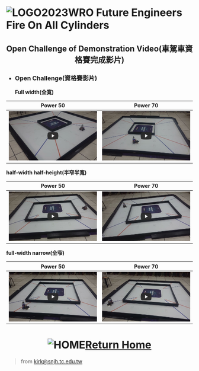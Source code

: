 ![LOGO](../other/img/logo.png)2023WRO Future Engineers Fire On All Cylinders  
=====
## <div align="center">Open Challenge of Demonstration Video(車駕車資格賽完成影片)</div> 
- ### Open Challenge(資格賽影片)
  __Full width(全寛)__

|Power 50 |Power 70|
|:----:|:----:|
|[![Open Challenge power 50 Full width On-All-Cylinders](./img/Open_Challenge_power_50_Full_width.jpg)](https://youtu.be/OUg0x4Qdc0c "Open_Challenge_power_50_Full_width")|[![Open Challenge power 70 Full width On-All-Cylinders](./img/Open_Challenge_power_70_Full_width.jpg)](https://youtu.be/MA1k2P87LdE "Open Challenge power 70 Full width On-All-Cylinders")|

__half-width half-height(半窄半寬)__
  
|Power 50 |Power 70|
|:----:|:----:|
|[![Open Challenge power 50 half-width half-height width On-All-Cylinders](./img/Open_Challenge_power_50_half-width%20half-height.jpg)](https://youtu.be/7HdWxfWPfWc "Open Challenge power 50 half-width half-height width On-All-Cylinders")|[![Open Challenge power 70 half-width half-height width On-All-Cylinders](./img/Open_Challenge_power_70_half-width%20half-height.jpg)](https://youtu.be/pcTpH8QgJFU "Open Challenge power 70 half-width half-height width On-All-Cylinders")|

__full-width narrow(全窄)__
  
|Power 50 |Power 70|
|:----:|:----:|
|[![Open Challenge power 50 full-width narrow On-All-Cylinders](./img/Open_Challenge_power_50_full-width_narrow.jpg)](https://youtu.be/QaYUrrdAtE8 "Open Challenge power 50 full-width narrow On-All-Cylinders")|[![Open Challenge power 70 full-width narrow On-All-Cylinders](./img/Open_Challenge_power_70_full-width_narrow.jpg)](https://youtu.be/QtpuHt05MDg "Open Challenge power 70 full-width narrow On-All-Cylinders")|



# <div align="center">![HOME](../other/img/Home.png)[Return Home](../)</div>  

> from kirk@snjh.tc.edu.tw

